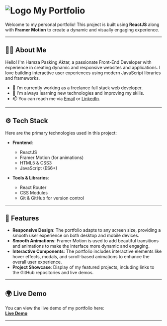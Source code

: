 # ![Logo](./assets/avatar.png) My Portfolio

Welcome to my personal portfolio! This project is built using **ReactJS** along with **Framer Motion** to create a dynamic and visually engaging experience.

---

## 🧑‍💻 About Me

Hello! I'm Hamza Pasking Aktar, a passionate Front-End Developer with experience in creating dynamic and responsive websites and applications. I love building interactive user experiences using modern JavaScript libraries and frameworks.

- 🔭 I’m currently working as a freelance full stack web developer.
- 🌱 I'm always learning new technologies and improving my skills.
- 📫 You can reach me via [Email](hamzapaskingakhtar@gmail.com) or [LinkedIn](https://www.linkedin.com/in/hamza-pasking-akhtar/).

---

## ⚙️ Tech Stack

Here are the primary technologies used in this project:

- **Frontend**:
  - ReactJS
  - Framer Motion (for animations)
  - HTML5 & CSS3
  - JavaScript (ES6+)

- **Tools & Libraries**:
  - React Router
  - CSS Modules
  - Git & GitHub for version control

---

## 🚀 Features

- **Responsive Design**: The portfolio adapts to any screen size, providing a smooth user experience on both desktop and mobile devices.
- **Smooth Animations**: Framer Motion is used to add beautiful transitions and animations to make the interface more dynamic and engaging.
- **Interactive Components**: The portfolio includes interactive elements like hover effects, modals, and scroll-based animations to enhance the overall user experience.
- **Project Showcase**: Display of my featured projects, including links to the GitHub repositories and live demos.

---

## 🌍 Live Demo

You can view the live demo of my portfolio here:  
[**Live Demo**](https://hamzapaskingakhtar.com)

---
